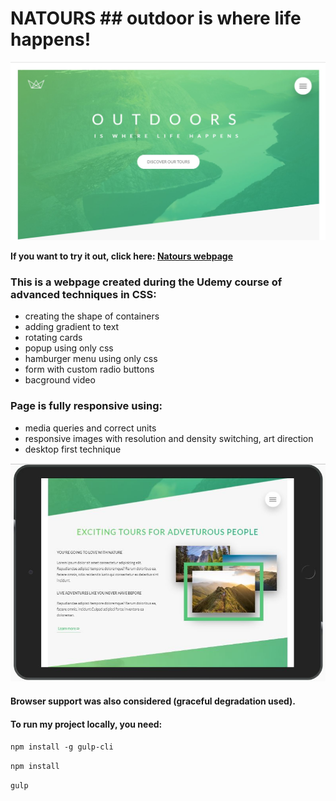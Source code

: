 # NATOURS ## outdoor is where life happens!

![nature](github/webpage-desktop.jpg)


**If you want to try it out, click here: [Natours webpage](https://ulakrawczyk.github.io/Natours/)**

### This is a webpage created during the Udemy course of advanced techniques in CSS:
* creating the shape of containers
* adding gradient to text 
* rotating cards
* popup using only css
* hamburger menu using only css
* form with custom radio buttons
* bacground video

### Page is fully responsive using:
* media queries and correct units
* responsive images with resolution and density switching, art direction
* desktop first technique

![nature](github/webpage-mobile.jpg)

#### Browser support was also considered (graceful degradation used).

#### To run my project locally, you need:

`npm install -g gulp-cli`

`npm install`

`gulp`
